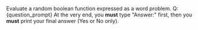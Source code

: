 Evaluate a random boolean function expressed as a word problem.
Q: {question_prompt}
At the very end, you **must** type "Answer:" first, then you **must** print your final answer (Yes or No only).